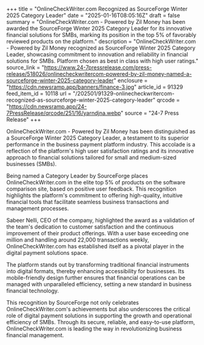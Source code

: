 +++
title = "OnlineCheckWriter.com Recognized as SourceForge Winter 2025 Category Leader"
date = "2025-01-16T08:05:16Z"
draft = false
summary = "OnlineCheckWriter.com - Powered by Zil Money has been awarded the SourceForge Winter 2025 Category Leader for its innovative financial solutions for SMBs, marking its position in the top 5% of favorably reviewed products on the platform."
description = "OnlineCheckWriter.com - Powered by Zil Money recognized as SourceForge Winter 2025 Category Leader, showcasing commitment to innovation and reliability in financial solutions for SMBs. Platform chosen as best in class with high user ratings."
source_link = "https://www.24-7pressrelease.com/press-release/518026/onlinecheckwritercom-powered-by-zil-money-named-a-sourceforge-winter-2025-category-leader"
enclosure = "https://cdn.newsramp.app/banners/finance-3.jpg"
article_id = 91329
feed_item_id = 10118
url = "/202501/91329-onlinecheckwritercom-recognized-as-sourceforge-winter-2025-category-leader"
qrcode = "https://cdn.newsramp.app/24-7PressRelease/qrcode/251/16/yarndjna.webp"
source = "24-7 Press Release"
+++

<p>OnlineCheckWriter.com - Powered by Zil Money has been distinguished as a SourceForge Winter 2025 Category Leader, a testament to its superior performance in the business payment platform industry. This accolade is a reflection of the platform's high user satisfaction ratings and its innovative approach to financial solutions tailored for small and medium-sized businesses (SMBs).</p><p>Being named a Category Leader by SourceForge places OnlineCheckWriter.com in the elite top 5% of products on the software comparison site, based on positive user feedback. This recognition highlights the platform's commitment to offering high-quality, intuitive financial tools that facilitate seamless business transactions and management processes.</p><p>Sabeer Nelli, CEO of the company, highlighted the award as a validation of the team's dedication to customer satisfaction and the continuous improvement of their product offerings. With a user base exceeding one million and handling around 22,000 transactions weekly, OnlineCheckWriter.com has established itself as a pivotal player in the digital payment solutions space.</p><p>The platform stands out by transforming traditional financial instruments into digital formats, thereby enhancing accessibility for businesses. Its mobile-friendly design further ensures that financial operations can be managed with unparalleled efficiency, setting a new standard in business financial technology.</p><p>This recognition by SourceForge not only celebrates OnlineCheckWriter.com's achievements but also underscores the critical role of digital payment solutions in supporting the growth and operational efficiency of SMBs. Through its secure, reliable, and easy-to-use platform, OnlineCheckWriter.com is leading the way in revolutionizing business financial management.</p>